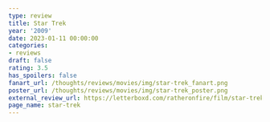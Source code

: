 ```yaml
---
type: review
title: Star Trek
year: '2009'
date: 2023-01-11 00:00:00
categories:
- reviews
draft: false
rating: 3.5
has_spoilers: false
fanart_url: /thoughts/reviews/movies/img/star-trek_fanart.png
poster_url: /thoughts/reviews/movies/img/star-trek_poster.png
external_review_url: https://letterboxd.com/ratheronfire/film/star-trek/
page_name: star-trek
---
```



